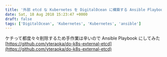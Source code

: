 ```yaml
---
title: '外部 etcd な Kubernetes を DigitalOcean に構築する Ansible Playbook'
date: Sat, 18 Aug 2018 15:23:47 +0000
draft: false
tags: ['DigitalOcean', 'Kubernetes', 'Kubernetes', 'ansible']
---
```


ケチって都度々々削除するため手作業は辛いので Ansible Playbook にしてみた [https://github.com/yteraoka/do-k8s-external-etcd](https://github.com/yteraoka/do-k8s-external-etcd)